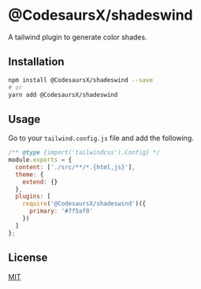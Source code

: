 # @CodesaursX/shadeswind

A tailwind plugin to generate color shades.

## Installation

```zsh
npm install @CodesaursX/shadeswind --save
# or
yarn add @CodesaursX/shadeswind
```

## Usage

Go to your `tailwind.config.js` file and add the following.

```javascript
/** @type {import('tailwindcss').Config} */
module.exports = {
  content: ['./src/**/*.{html,js}'],
  theme: {
    extend: {}
  },
  plugins: [
    require('@CodesaursX/shadeswind')({
      primary: '#7f5af0'
    })
  ]
};
```

## License

[MIT](https://choosealicense.com/licenses/mit/)
